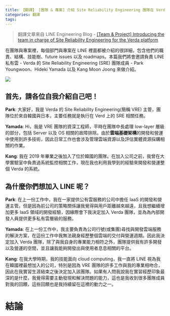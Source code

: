 ```yaml
---
title: 【翻譯】 [團隊 & 專案] 介紹 Site Reliability Engineering 團隊在 Verda platform 中所扮演的角色
categories: 翻譯
tags:
---
```


<style>
  section.compact {
    font-size: 150%  
  }
  img[alt~="center"] {
    display: block;
    margin: 0 auto;
  }
</style>

> 翻譯文章來自 LINE Engineering Blog - [[Team & Project] Introducing the team in charge of Site Reliability Engineering for the Verda platform](https://engineering.linecorp.com/en/blog/team-project-introducing-the-team-in-charge-of-site-reliability-engineering-for-the-verda-platform/)

在團隊與專案裡，每個部門與專案在 LINE 裡面都被介紹的很詳細，包含他們的職責、結構、技能樹、future issues 以及 roadmaps。本篇我們將會邀請負責 LINE 私有雲 - Verda 的 Site Reliability Engineering (SRE) 團隊成員 - Park Youngwoon、Hideki Yamada 以及 Kang Moon Joong 來做介紹。

![](https://nijialin.com/images/2021/translate/sre/1.png)

<!-- more -->

## 首先，請各位自我介紹自己吧！

**Park**: 大家好，我是 Verda 的 Site Reliability Engineering(簡稱 VRE) 主管，團隊位於來自韓國與日本，主要任務就是執行在 Verd 上的 SRE 相關任務。

**Yamada**: Hi，我是 VRE 團隊的資深工程師，平時在團隊中長處理 low-layer 層級的部分，包括 Server 以及 OS 相關的故障排除。由於**雲端基礎架構**的開發和營運中使用到許多技術，因此日常工作也會涉及管理雲端資源以及評估實體資源採購相關的作業。

**Kang**: 我在 2019 年畢業之後加入了位於韓國的團隊。在加入公司之前，我曾在大學實驗室中負責過系統監控相關工作，現在我也利用我學到的經驗來開發和營運整個 Verda 的系統。

## 為什麼你們想加入 LINE 呢？

**Park**: 在上一份工作中，我在一家提供公有雲服務的公司中擔任 IaaS 的開發和營運主管。但是因為前公司的策略關係讓我覺得與用戶距離越來越遠，且我想繼續增加更多 IaaS 領域的開發經驗，因緣際會下我決定加入 Verda 團隊，並為為內部開發人員提供更多私有雲層級的服務。

**Yamada**: 在上一份工作中，我主要負責為公司行號(或集團)尋找與開發雲端服務的解決方案，在這份工作中我無法親身經歷整個雲端的交付與營運週期。因此我決定加入 Verda 團隊，除了與我自身的專業能力相符之外，團隊提供我有許多開發以及營運的空間，並且讓我能夠開發出與使用者息息相關的平台。

**Kang**: 在我大學時期，我的技能面向 cloud computing，我一直將 LINE 視為我在韓國裡最想加入的公司，特別是因為 VRE 團隊的許多工作與我的專業相吻合，因此在我實習生涯結束之後決定加入該團隊。如果有人問我說我在實習經歷印象最深的是什麼，我覺得需要主動發現和解決問題的能力，這也是我收到很多團隊成員對我的回饋，這些回饋也是我持續留在這裡的動力之一。

# 結論
